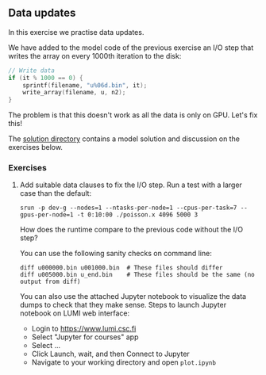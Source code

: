 ## Data updates

In this exercise we practise data updates.

We have added to the model code of the previous exercise an I/O step that writes the array on every 1000th iteration to the disk:

```cpp
// Write data
if (it % 1000 == 0) {
    sprintf(filename, "u%06d.bin", it);
    write_array(filename, u, n2);
}
```

The problem is that this doesn't work as all the data is only on GPU.
Let's fix this!

The [solution directory](solution/) contains a model solution and discussion on the exercises below.

### Exercises

1. Add suitable data clauses to fix the I/O step.
   Run a test with a larger case than the default:

       srun -p dev-g --nodes=1 --ntasks-per-node=1 --cpus-per-task=7 --gpus-per-node=1 -t 0:10:00 ./poisson.x 4096 5000 3

   How does the runtime compare to the previous code without the I/O step?

   You can use the following sanity checks on command line:

       diff u000000.bin u001000.bin  # These files should differ
       diff u005000.bin u_end.bin    # These files should be the same (no output from diff)

   You can also use the attached Jupyter notebook to visualize the data dumps to check that they make sense.
   Steps to launch Jupyter notebook on LUMI web interface:
   - Login to https://www.lumi.csc.fi
   - Select "Jupyter for courses" app
   - Select ...
   - Click Launch, wait, and then Connect to Jupyter
   - Navigate to your working directory and open `plot.ipynb`
